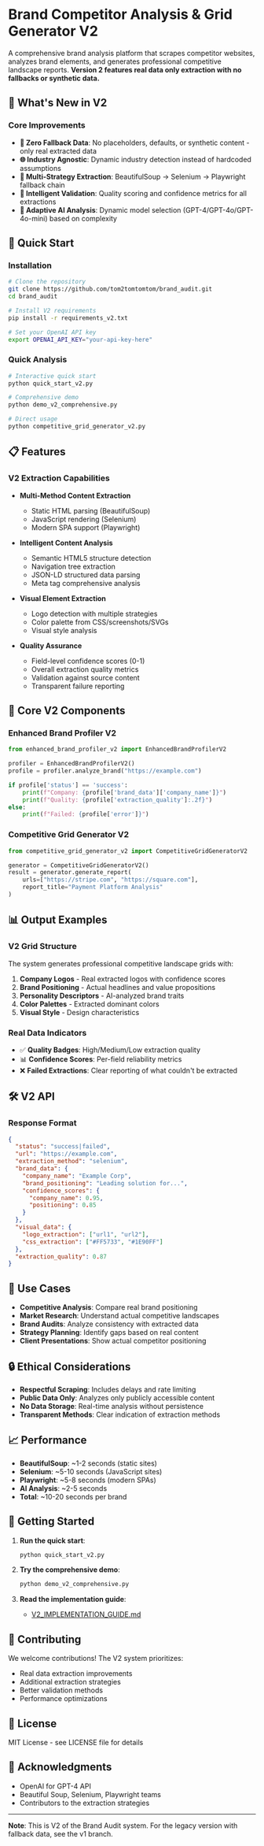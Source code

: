 # Brand Competitor Analysis & Grid Generator V2

A comprehensive brand analysis platform that scrapes competitor websites, analyzes brand elements, and generates professional competitive landscape reports. **Version 2 features real data only extraction with no fallbacks or synthetic data.**

## 🚀 What's New in V2

### Core Improvements
- **🚫 Zero Fallback Data**: No placeholders, defaults, or synthetic content - only real extracted data
- **🌐 Industry Agnostic**: Dynamic industry detection instead of hardcoded assumptions  
- **🔄 Multi-Strategy Extraction**: BeautifulSoup → Selenium → Playwright fallback chain
- **🎯 Intelligent Validation**: Quality scoring and confidence metrics for all extractions
- **🤖 Adaptive AI Analysis**: Dynamic model selection (GPT-4/GPT-4o/GPT-4o-mini) based on complexity

## 🎯 Quick Start

### Installation
```bash
# Clone the repository
git clone https://github.com/tom2tomtomtom/brand_audit.git
cd brand_audit

# Install V2 requirements
pip install -r requirements_v2.txt

# Set your OpenAI API key
export OPENAI_API_KEY="your-api-key-here"
```

### Quick Analysis
```bash
# Interactive quick start
python quick_start_v2.py

# Comprehensive demo
python demo_v2_comprehensive.py

# Direct usage
python competitive_grid_generator_v2.py
```

## 📋 Features

### V2 Extraction Capabilities
- **Multi-Method Content Extraction**
  - Static HTML parsing (BeautifulSoup)
  - JavaScript rendering (Selenium)
  - Modern SPA support (Playwright)
  
- **Intelligent Content Analysis**  
  - Semantic HTML5 structure detection
  - Navigation tree extraction
  - JSON-LD structured data parsing
  - Meta tag comprehensive analysis

- **Visual Element Extraction**
  - Logo detection with multiple strategies
  - Color palette from CSS/screenshots/SVGs
  - Visual style analysis

- **Quality Assurance**
  - Field-level confidence scores (0-1)
  - Overall extraction quality metrics
  - Validation against source content
  - Transparent failure reporting

## 🔧 Core V2 Components

### Enhanced Brand Profiler V2
```python
from enhanced_brand_profiler_v2 import EnhancedBrandProfilerV2

profiler = EnhancedBrandProfilerV2()
profile = profiler.analyze_brand("https://example.com")

if profile['status'] == 'success':
    print(f"Company: {profile['brand_data']['company_name']}")
    print(f"Quality: {profile['extraction_quality']:.2f}")
else:
    print(f"Failed: {profile['error']}")
```

### Competitive Grid Generator V2
```python
from competitive_grid_generator_v2 import CompetitiveGridGeneratorV2

generator = CompetitiveGridGeneratorV2()
result = generator.generate_report(
    urls=["https://stripe.com", "https://square.com"],
    report_title="Payment Platform Analysis"
)
```

## 📊 Output Examples

### V2 Grid Structure
The system generates professional competitive landscape grids with:

1. **Company Logos** - Real extracted logos with confidence scores
2. **Brand Positioning** - Actual headlines and value propositions  
3. **Personality Descriptors** - AI-analyzed brand traits
4. **Color Palettes** - Extracted dominant colors
5. **Visual Style** - Design characteristics

### Real Data Indicators
- ✅ **Quality Badges**: High/Medium/Low extraction quality
- 📊 **Confidence Scores**: Per-field reliability metrics
- ❌ **Failed Extractions**: Clear reporting of what couldn't be extracted

## 🛠 V2 API

### Response Format
```json
{
  "status": "success|failed",
  "url": "https://example.com",
  "extraction_method": "selenium",
  "brand_data": {
    "company_name": "Example Corp",
    "brand_positioning": "Leading solution for...",
    "confidence_scores": {
      "company_name": 0.95,
      "positioning": 0.85
    }
  },
  "visual_data": {
    "logo_extraction": ["url1", "url2"],
    "css_extraction": ["#FF5733", "#1E90FF"]
  },
  "extraction_quality": 0.87
}
```

## 🎨 Use Cases

- **Competitive Analysis**: Compare real brand positioning
- **Market Research**: Understand actual competitive landscapes
- **Brand Audits**: Analyze consistency with extracted data
- **Strategy Planning**: Identify gaps based on real content
- **Client Presentations**: Show actual competitor positioning

## 🔒 Ethical Considerations

- **Respectful Scraping**: Includes delays and rate limiting
- **Public Data Only**: Analyzes only publicly accessible content
- **No Data Storage**: Real-time analysis without persistence
- **Transparent Methods**: Clear indication of extraction methods

## 📈 Performance

- **BeautifulSoup**: ~1-2 seconds (static sites)
- **Selenium**: ~5-10 seconds (JavaScript sites)  
- **Playwright**: ~5-8 seconds (modern SPAs)
- **AI Analysis**: ~2-5 seconds
- **Total**: ~10-20 seconds per brand

## 🚀 Getting Started

1. **Run the quick start**:
   ```bash
   python quick_start_v2.py
   ```

2. **Try the comprehensive demo**:
   ```bash
   python demo_v2_comprehensive.py
   ```

3. **Read the implementation guide**:
   - [V2_IMPLEMENTATION_GUIDE.md](V2_IMPLEMENTATION_GUIDE.md)

## 🤝 Contributing

We welcome contributions! The V2 system prioritizes:
- Real data extraction improvements
- Additional extraction strategies
- Better validation methods
- Performance optimizations

## 📄 License

MIT License - see LICENSE file for details

## 🙏 Acknowledgments

- OpenAI for GPT-4 API
- Beautiful Soup, Selenium, Playwright teams
- Contributors to the extraction strategies

---

**Note**: This is V2 of the Brand Audit system. For the legacy version with fallback data, see the v1 branch.

